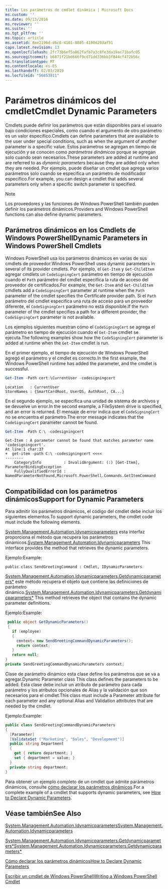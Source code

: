 ```yaml
---
title: Los parámetros de cmdlet dinámica | Microsoft Docs
ms.custom: ''
ms.date: 09/13/2016
ms.reviewer: ''
ms.suite: ''
ms.tgt_pltfrm: ''
ms.topic: article
ms.assetid: 8ae2196d-d6c8-4101-8805-4190d293af51
caps.latest.revision: 13
ms.openlocfilehash: 2fc73b6ef5a862fafb7a3c8fe3da19ac71bafc05
ms.sourcegitcommit: b6871f21bd666f9cd71dd336bb3f844cf472b56c
ms.translationtype: MT
ms.contentlocale: es-ES
ms.lasthandoff: 02/03/2019
ms.locfileid: "56853811"
---
```

# <a name="cmdlet-dynamic-parameters"></a><span data-ttu-id="eed37-102">Parámetros dinámicos del cmdlet</span><span class="sxs-lookup"><span data-stu-id="eed37-102">Cmdlet Dynamic Parameters</span></span>

<span data-ttu-id="eed37-103">Cmdlets puede definir los parámetros que están disponibles para el usuario bajo condiciones especiales, como cuando el argumento de otro parámetro es un valor específico.</span><span class="sxs-lookup"><span data-stu-id="eed37-103">Cmdlets can define parameters that are available to the user under special conditions, such as when the argument of another parameter is a specific value.</span></span> <span data-ttu-id="eed37-104">Estos parámetros se agregan en tiempo de ejecución y se conocen como *parámetros dinámicos* porque se agregan solo cuando sean necesarios.</span><span class="sxs-lookup"><span data-stu-id="eed37-104">These parameters are added at runtime and are referred to as *dynamic parameters* because they are added only when they are needed.</span></span> <span data-ttu-id="eed37-105">Por ejemplo, puede diseñar un cmdlet que agrega varios parámetros solo cuando se especifica un parámetro de modificador específico.</span><span class="sxs-lookup"><span data-stu-id="eed37-105">For example, you can design a cmdlet that adds several parameters only when a specific switch parameter is specified.</span></span>

> [!NOTE]
> <span data-ttu-id="eed37-106">Los proveedores y las funciones de Windows PowerShell también pueden definir los parámetros dinámicos.</span><span class="sxs-lookup"><span data-stu-id="eed37-106">Providers and Windows PowerShell functions can also define dynamic parameters.</span></span>

## <a name="dynamic-parameters-in-windows-powershell-cmdlets"></a><span data-ttu-id="eed37-107">Parámetros dinámicos en los Cmdlets de Windows PowerShell</span><span class="sxs-lookup"><span data-stu-id="eed37-107">Dynamic Parameters in Windows PowerShell Cmdlets</span></span>

<span data-ttu-id="eed37-108">Windows PowerShell usa los parámetros dinámicos en varias de sus cmdlets de proveedor.</span><span class="sxs-lookup"><span data-stu-id="eed37-108">Windows PowerShell uses dynamic parameters in several of its provider cmdlets.</span></span> <span data-ttu-id="eed37-109">Por ejemplo, el `Get-Item` y `Get-ChildItem` agregar cmdlets un `CodeSigningCert` parámetro en tiempo de ejecución cuando el `Path` parámetro del cmdlet especifica la ruta de acceso del proveedor de certificados.</span><span class="sxs-lookup"><span data-stu-id="eed37-109">For example, the `Get-Item` and `Get-ChildItem` cmdlets add a `CodeSigningCert` parameter at runtime when the `Path` parameter of the cmdlet specifies the Certificate provider path.</span></span> <span data-ttu-id="eed37-110">Si el `Path` parámetro del cmdlet especifica una ruta de acceso para un proveedor diferente, el `CodeSigningCert` parámetro no está disponible.</span><span class="sxs-lookup"><span data-stu-id="eed37-110">If the `Path` parameter of the cmdlet specifies a path for a different provider, the `CodeSigningCert` parameter is not available.</span></span>

<span data-ttu-id="eed37-111">Los ejemplos siguientes muestran cómo el `CodeSigningCert` se agrega el parámetro en tiempo de ejecución cuando el `Get-Item` cmdlet se ejecuta.</span><span class="sxs-lookup"><span data-stu-id="eed37-111">The following examples show how the `CodeSigningCert` parameter is added at runtime when the `Get-Item` cmdlet is run.</span></span>

<span data-ttu-id="eed37-112">En el primer ejemplo, el tiempo de ejecución de Windows PowerShell agregó el parámetro y el cmdlet es correcto.</span><span class="sxs-lookup"><span data-stu-id="eed37-112">In the first example, the Windows PowerShell runtime has added the parameter, and the cmdlet is successful.</span></span>

```powershell
Get-Item -Path cert:\CurrentUser -codesigningcert
```

```output
Location   : CurrentUser
StoreNames : {SmartCardRoot, UserDS, AuthRoot, CA...}
```

<span data-ttu-id="eed37-113">En el segundo ejemplo, se especifica una unidad de sistema de archivos y se devuelve un error.</span><span class="sxs-lookup"><span data-stu-id="eed37-113">In the second example, a FileSystem drive is specified, and an error is returned.</span></span> <span data-ttu-id="eed37-114">El mensaje de error indica que el `CodeSigningCert` no se encuentra el parámetro.</span><span class="sxs-lookup"><span data-stu-id="eed37-114">The error message indicates that the `CodeSigningCert` parameter cannot be found.</span></span>

```powershell
Get-Item -Path C:\ -codesigningcert
```

```output
Get-Item : A parameter cannot be found that matches parameter name 'codesigningcert'.
At line:1 char:37
+  get-item -path C:\ -codesigningcert <<<<
--------
    CategoryInfo          : InvalidArgument: (:) [Get-Item], ParameterBindingException
    FullyQualifiedErrorId : NamedParameterNotFound,Microsoft.PowerShell.Commands.GetItemCommand
```

## <a name="support-for-dynamic-parameters"></a><span data-ttu-id="eed37-115">Compatibilidad con los parámetros dinámicos</span><span class="sxs-lookup"><span data-stu-id="eed37-115">Support for Dynamic Parameters</span></span>

<span data-ttu-id="eed37-116">Para admitir los parámetros dinámicos, el código del cmdlet debe incluir los siguientes elementos.</span><span class="sxs-lookup"><span data-stu-id="eed37-116">To support dynamic parameters, the cmdlet code must include the following elements.</span></span>

<span data-ttu-id="eed37-117">[System.Management.Automation.Idynamicparameters](/dotnet/api/System.Management.Automation.IDynamicParameters) esta interfaz proporciona el método que recupera los parámetros dinámicos.</span><span class="sxs-lookup"><span data-stu-id="eed37-117">[System.Management.Automation.Idynamicparameters](/dotnet/api/System.Management.Automation.IDynamicParameters) This interface provides the method that retrieves the dynamic parameters.</span></span>

<span data-ttu-id="eed37-118">Ejemplo:</span><span class="sxs-lookup"><span data-stu-id="eed37-118">Example:</span></span>

`public class SendGreetingCommand : Cmdlet, IDynamicParameters`

<span data-ttu-id="eed37-119">[System.Management.Automation.Idynamicparameters.Getdynamicparameters\*](/dotnet/api/System.Management.Automation.IDynamicParameters.GetDynamicParameters) este método recupera el objeto que contiene las definiciones de parámetro dinámico.</span><span class="sxs-lookup"><span data-stu-id="eed37-119">[System.Management.Automation.Idynamicparameters.Getdynamicparameters\*](/dotnet/api/System.Management.Automation.IDynamicParameters.GetDynamicParameters) This method retrieves the object that contains the dynamic parameter definitions.</span></span>

<span data-ttu-id="eed37-120">Ejemplo:</span><span class="sxs-lookup"><span data-stu-id="eed37-120">Example:</span></span>

```csharp
 public object GetDynamicParameters()
 {
   if (employee)
   {
     context= new SendGreetingCommandDynamicParameters();
     return context;
   }
   return null;
}
private SendGreetingCommandDynamicParameters context;
```

<span data-ttu-id="eed37-121">Clase de parámetro dinámico esta clase define los parámetros que se va a agregar.</span><span class="sxs-lookup"><span data-stu-id="eed37-121">Dynamic Parameter class This class defines the parameters to be added.</span></span> <span data-ttu-id="eed37-122">Esta clase debe incluir un atributo de parámetro para cada parámetro y los atributos opcionales de Alias y la validación que son necesarios para el cmdlet.</span><span class="sxs-lookup"><span data-stu-id="eed37-122">This class must include a Parameter attribute for each parameter and any optional Alias and Validation attributes that are needed by the cmdlet.</span></span>

<span data-ttu-id="eed37-123">Ejemplo:</span><span class="sxs-lookup"><span data-stu-id="eed37-123">Example:</span></span>

```csharp
public class SendGreetingCommandDynamicParameters
{
  [Parameter]
  [ValidateSet ("Marketing", "Sales", "Development")]
  public string Department
  {
    get { return department; }
    set { department = value; }
  }
  private string department;
}
```

<span data-ttu-id="eed37-124">Para obtener un ejemplo completo de un cmdlet que admite parámetros dinámicos, consulte [cómo declarar los parámetros dinámicos](./how-to-declare-dynamic-parameters.md).</span><span class="sxs-lookup"><span data-stu-id="eed37-124">For a complete example of a cmdlet that supports dynamic parameters, see [How to Declare Dynamic Parameters](./how-to-declare-dynamic-parameters.md).</span></span>

## <a name="see-also"></a><span data-ttu-id="eed37-125">Véase también</span><span class="sxs-lookup"><span data-stu-id="eed37-125">See Also</span></span>

[<span data-ttu-id="eed37-126">System.Management.Automation.Idynamicparameters</span><span class="sxs-lookup"><span data-stu-id="eed37-126">System.Management.Automation.Idynamicparameters</span></span>](/dotnet/api/System.Management.Automation.IDynamicParameters)

[<span data-ttu-id="eed37-127">System.Management.Automation.Idynamicparameters.Getdynamicparameters\*</span><span class="sxs-lookup"><span data-stu-id="eed37-127">System.Management.Automation.Idynamicparameters.Getdynamicparameters\*</span></span>](/dotnet/api/System.Management.Automation.IDynamicParameters.GetDynamicParameters)

[<span data-ttu-id="eed37-128">Cómo declarar los parámetros dinámicos</span><span class="sxs-lookup"><span data-stu-id="eed37-128">How to Declare Dynamic Parameters</span></span>](./how-to-declare-dynamic-parameters.md)

[<span data-ttu-id="eed37-129">Escribir un cmdlet de Windows PowerShell</span><span class="sxs-lookup"><span data-stu-id="eed37-129">Writing a Windows PowerShell Cmdlet</span></span>](./writing-a-windows-powershell-cmdlet.md)
